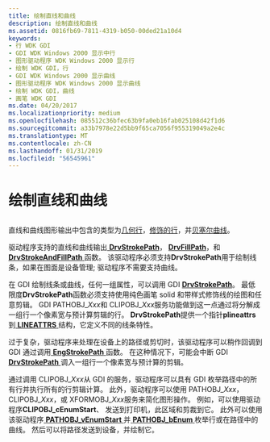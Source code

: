 ```yaml
---
title: 绘制直线和曲线
description: 绘制直线和曲线
ms.assetid: 0816fb69-7811-4319-b050-00ded21a10d4
keywords:
- 行 WDK GDI
- GDI WDK Windows 2000 显示中行
- 图形驱动程序 WDK Windows 2000 显示行
- 绘制 WDK GDI，行
- GDI WDK Windows 2000 显示曲线
- 图形驱动程序 WDK Windows 2000 显示曲线
- 绘制 WDK GDI，曲线
- 画笔 WDK GDI
ms.date: 04/20/2017
ms.localizationpriority: medium
ms.openlocfilehash: 085512c36bfec63b9fa0eb16fab025108d42f1d6
ms.sourcegitcommit: a33b7978e22d5bb9f65ca7056f955319049a2e4c
ms.translationtype: MT
ms.contentlocale: zh-CN
ms.lasthandoff: 01/31/2019
ms.locfileid: "56545961"
---
```

# <a name="drawing-lines-and-curves"></a>绘制直线和曲线


## <span id="ddk_drawing_lines_and_curves_gg"></span><span id="DDK_DRAWING_LINES_AND_CURVES_GG"></span>


直线和曲线图形输出中包含的类型为[几何行](geometric-wide-lines.md)，[修饰的行](cosmetic-lines.md)，并[贝塞尔曲线](bezier-curves.md)。

驱动程序支持的直线和曲线输出[ **DrvStrokePath**](https://msdn.microsoft.com/library/windows/hardware/ff556316)， [ **DrvFillPath**](https://msdn.microsoft.com/library/windows/hardware/ff556220)，和[ **DrvStrokeAndFillPath** ](https://msdn.microsoft.com/library/windows/hardware/ff556311)函数。 该驱动程序必须支持**DrvStrokePath**用于绘制线条，如果在图面是设备管理; 驱动程序不需要支持曲线。

在 GDI 绘制线条或曲线，任何一组属性，可以调用 GDI [ **DrvStrokePath**](https://msdn.microsoft.com/library/windows/hardware/ff556316)。 最低限度**DrvStrokePath**函数必须支持使用纯色画笔 solid 和带样式修饰线的绘图和任意剪辑。 GDI PATHOBJ\_*Xxx*和 CLIPOBJ\_*Xxx*服务功能做到这一点通过将分解成一组行一个像素宽与预计算剪辑的行。 **DrvStrokePath**提供一个指针**plineattrs**到[ **LINEATTRS** ](https://msdn.microsoft.com/library/windows/hardware/ff568195)结构，它定义不同的线条特性。

过于复杂，驱动程序来处理在设备上的路径或剪切时，该驱动程序可以稍作回调到 GDI 通过调用[ **EngStrokePath** ](https://msdn.microsoft.com/library/windows/hardware/ff565033)函数。 在这种情况下，可能会中断 GDI [ **DrvStrokePath** ](https://msdn.microsoft.com/library/windows/hardware/ff556316)调入一组行一个像素宽与预计算的剪辑。

通过调用 CLIPOBJ\_*Xxx*从 GDI 的服务，驱动程序可以具有 GDI 枚举路径中的所有行并执行所有的行剪辑计算。 此外，驱动程序可以使用 PATHOBJ\_*Xxx*，CLIPOBJ\_*Xxx*，或 XFORMOBJ\_*Xxx*服务来简化图形操作。 例如，可以使用驱动程序**CLIPOBJ\_cEnumStart**、 发送到打印机，此区域和剪裁到它。 此外可以使用该驱动程序[ **PATHOBJ\_vEnumStart** ](https://msdn.microsoft.com/library/windows/hardware/ff568856)并[ **PATHOBJ\_bEnum** ](https://msdn.microsoft.com/library/windows/hardware/ff568851)枚举行或在路径中的曲线。 然后可以将路径发送到设备，并绘制它。

 

 





